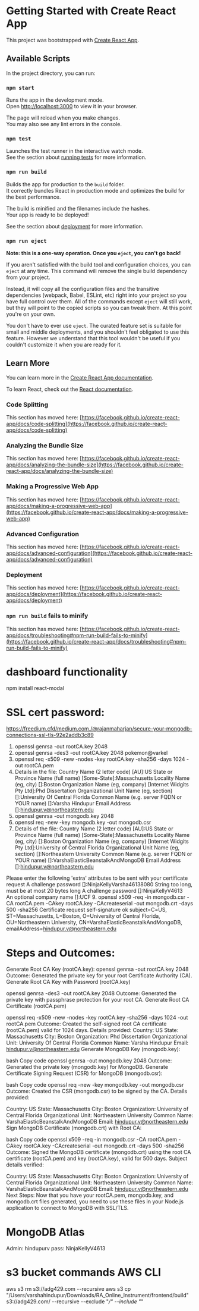 # Getting Started with Create React App

This project was bootstrapped with [Create React App](https://github.com/facebook/create-react-app).

## Available Scripts

In the project directory, you can run:

### `npm start`

Runs the app in the development mode.\
Open [http://localhost:3000](http://localhost:3000) to view it in your browser.

The page will reload when you make changes.\
You may also see any lint errors in the console.

### `npm test`

Launches the test runner in the interactive watch mode.\
See the section about [running tests](https://facebook.github.io/create-react-app/docs/running-tests) for more information.

### `npm run build`

Builds the app for production to the `build` folder.\
It correctly bundles React in production mode and optimizes the build for the best performance.

The build is minified and the filenames include the hashes.\
Your app is ready to be deployed!

See the section about [deployment](https://facebook.github.io/create-react-app/docs/deployment) for more information.

### `npm run eject`

**Note: this is a one-way operation. Once you `eject`, you can't go back!**

If you aren't satisfied with the build tool and configuration choices, you can `eject` at any time. This command will remove the single build dependency from your project.

Instead, it will copy all the configuration files and the transitive dependencies (webpack, Babel, ESLint, etc) right into your project so you have full control over them. All of the commands except `eject` will still work, but they will point to the copied scripts so you can tweak them. At this point you're on your own.

You don't have to ever use `eject`. The curated feature set is suitable for small and middle deployments, and you shouldn't feel obligated to use this feature. However we understand that this tool wouldn't be useful if you couldn't customize it when you are ready for it.

## Learn More

You can learn more in the [Create React App documentation](https://facebook.github.io/create-react-app/docs/getting-started).

To learn React, check out the [React documentation](https://reactjs.org/).

### Code Splitting

This section has moved here: [https://facebook.github.io/create-react-app/docs/code-splitting](https://facebook.github.io/create-react-app/docs/code-splitting)

### Analyzing the Bundle Size

This section has moved here: [https://facebook.github.io/create-react-app/docs/analyzing-the-bundle-size](https://facebook.github.io/create-react-app/docs/analyzing-the-bundle-size)

### Making a Progressive Web App

This section has moved here: [https://facebook.github.io/create-react-app/docs/making-a-progressive-web-app](https://facebook.github.io/create-react-app/docs/making-a-progressive-web-app)

### Advanced Configuration

This section has moved here: [https://facebook.github.io/create-react-app/docs/advanced-configuration](https://facebook.github.io/create-react-app/docs/advanced-configuration)

### Deployment

This section has moved here: [https://facebook.github.io/create-react-app/docs/deployment](https://facebook.github.io/create-react-app/docs/deployment)

### `npm run build` fails to minify

This section has moved here: [https://facebook.github.io/create-react-app/docs/troubleshooting#npm-run-build-fails-to-minify](https://facebook.github.io/create-react-app/docs/troubleshooting#npm-run-build-fails-to-minify)


# dashboard functionality
npm install react-modal

# SSL cert password:
https://freedium.cfd/medium.com./@rajanmaharjan/secure-your-mongodb-connections-ssl-tls-92e2addb3c89
1. openssl genrsa -out rootCA.key 2048
2. openssl genrsa -des3 -out rootCA.key 2048
    pokemon@varkel
4. openssl req -x509 -new -nodes -key rootCA.key -sha256 -days 1024 -out rootCA.pem
5. Details in the file:
Country Name (2 letter code) [AU]:US
State or Province Name (full name) [Some-State]:Massachusetts
Locality Name (eg, city) []:Boston
Organization Name (eg, company) [Internet Widgits Pty Ltd]:Phd Dissertation
Organizational Unit Name (eg, section) []:University Of Central Florida
Common Name (e.g. server FQDN or YOUR name) []:Varsha Hindupur
Email Address []:hindupur.v@northeastern.edu
6. openssl genrsa -out mongodb.key 2048
7. openssl req -new -key mongodb.key -out mongodb.csr
8. Details of the file:
Country Name (2 letter code) [AU]:US
State or Province Name (full name) [Some-State]:Massachusetts
Locality Name (eg, city) []:Boston
Organization Name (eg, company) [Internet Widgits Pty Ltd]:University of Central Florida
Organizational Unit Name (eg, section) []:Northeastern University
Common Name (e.g. server FQDN or YOUR name) []:VarshaElasticBeanstalkAndMongoDB
Email Address []:hindupur.v@northeastern.edu

Please enter the following 'extra' attributes
to be sent with your certificate request
A challenge password []:NinjaKellyVarsha46138080
String too long, must be at most 20 bytes long
A challenge password []:NinjaKellyV4613        
An optional company name []:UCF
9. openssl x509 -req -in mongodb.csr -CA rootCA.pem -CAkey rootCA.key -CAcreateserial -out mongodb.crt -days 500 -sha256
Certificate request self-signature ok
subject=C=US, ST=Massachusetts, L=Boston, O=University of Central Florida, OU=Northeastern University, CN=VarshaElasticBeanstalkAndMongoDB, emailAddress=hindupur.v@northeastern.edu


# Steps and Outcomes:
Generate Root CA Key (rootCA.key):
openssl genrsa -out rootCA.key 2048
Outcome: Generated the private key for your root Certificate Authority (CA).
Generate Root CA Key with Password (rootCA.key)

openssl genrsa -des3 -out rootCA.key 2048
Outcome: Generated the private key with passphrase protection for your root CA.
Generate Root CA Certificate (rootCA.pem)

openssl req -x509 -new -nodes -key rootCA.key -sha256 -days 1024 -out rootCA.pem
Outcome: Created the self-signed root CA certificate (rootCA.pem) valid for 1024 days.
Details provided:
Country: US
State: Massachusetts
City: Boston
Organization: Phd Dissertation
Organizational Unit: University Of Central Florida
Common Name: Varsha Hindupur
Email: hindupur.v@northeastern.edu
Generate MongoDB Key (mongodb.key):

bash
Copy code
openssl genrsa -out mongodb.key 2048
Outcome: Generated the private key (mongodb.key) for MongoDB.
Generate Certificate Signing Request (CSR) for MongoDB (mongodb.csr):

bash
Copy code
openssl req -new -key mongodb.key -out mongodb.csr
Outcome: Created the CSR (mongodb.csr) to be signed by the CA.
Details provided:

Country: US
State: Massachusetts
City: Boston
Organization: University of Central Florida
Organizational Unit: Northeastern University
Common Name: VarshaElasticBeanstalkAndMongoDB
Email: hindupur.v@northeastern.edu
Sign MongoDB Certificate (mongodb.crt) with Root CA:

bash
Copy code
openssl x509 -req -in mongodb.csr -CA rootCA.pem -CAkey rootCA.key -CAcreateserial -out mongodb.crt -days 500 -sha256
Outcome: Signed the MongoDB certificate (mongodb.crt) using the root CA certificate (rootCA.pem) and key (rootCA.key), valid for 500 days.
Subject details verified:

Country: US
State: Massachusetts
City: Boston
Organization: University of Central Florida
Organizational Unit: Northeastern University
Common Name: VarshaElasticBeanstalkAndMongoDB
Email: hindupur.v@northeastern.edu
Next Steps:
Now that you have your rootCA.pem, mongodb.key, and mongodb.crt files generated, you need to use these files in your Node.js application to connect to MongoDB with SSL/TLS.

# MongoDB Atlas 
Admin: hindupurv
pass: NinjaKellyV4613

# s3 bucket commands AWS CLI
aws s3 rm s3://adg429.com --recursive
aws s3 cp "/Users/varshahindupur/Downloads/RA_Online_Instrument/frontend/build" s3://adg429.com/ --recursive --exclude "*/" --include "*"